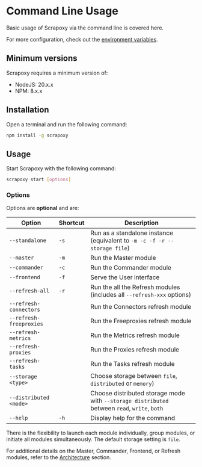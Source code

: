 # Command Line Usage

Basic usage of Scrapoxy via the command line is covered here.

For more configuration, check out the [environment variables](env.md).


## Minimum versions

Scrapoxy requires a minimum version of:
- NodeJS: 20.x.x
- NPM: 8.x.x


## Installation

Open a terminal and run the following command:

```bash
npm install -g scrapoxy
```

## Usage

Start Scrapoxy with the following command:

```bash
scrapoxy start [options]
```

### Options

Options are **optional** and are:

| Option                  | Shortcut | Description                                                                                  |
|-------------------------|----------|----------------------------------------------------------------------------------------------|
| `--standalone`          | `-s`     | Run as a standalone instance (equivalent to `-m -c -f -r --storage file`)                    |
| `--master`              | `-m`     | Run the Master module                                                                        |
| `--commander`           | `-c`     | Run the Commander module                                                                     |
| `--frontend`            | `-f`     | Serve the User interface                                                                     |
| `--refresh-all`         | `-r`     | Run the all the Refresh modules (includes all `--refresh-xxx` options)                       |
| `--refresh-connectors`  |          | Run the Connectors refresh module                                                            |
| `--refresh-freeproxies` |          | Run the Freeproxies refresh module                                                           |
| `--refresh-metrics`     |          | Run the Metrics refresh module                                                               |
| `--refresh-proxies`     |          | Run the Proxies refresh module                                                               |
| `--refresh-tasks`       |          | Run the Tasks refresh module                                                                 |
| `--storage <type>`      |          | Choose storage between `file`, `distributed` or `memory`)                                    |
| `--distributed <mode>`  |          | Choose distributed storage mode with `--storage distributed` between `read`, `write`, `both` |
| `--help`                | `-h`     | Display help for the command                                                                 |


There is the flexibility to launch each module individually, group modules, or initiate all modules simultaneously.
The default storage setting is `file`.

For additional details on the Master, Commander, Frontend, or Refresh modules, refer to the [Architecture](/architecture/overview) section.
